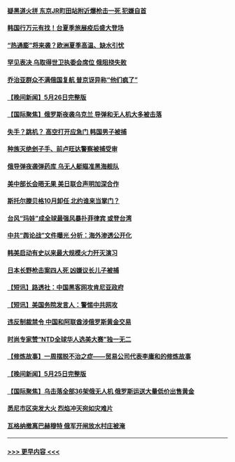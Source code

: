 #### [疑黑道火拼 东京JR町田站附近爆枪击一死 犯嫌自首](../pages/prog202/a103720923.md?t=05271543) 
#### [韩国行万元有找！台夏季旅展疫后盛大登场](../pages/prog202/a103720897.md?t=05271543) 
#### [“热通膨”将来袭？欧洲夏季高温、缺水引忧](../pages/prog202/a103720891.md?t=05271543) 
#### [罕见表决 乌取得世卫执委会席位 俄阻挠失败](../pages/prog202/a103720888.md?t=05271543) 
#### [乔治亚群众不满俄国复航 普京讶异称“他们疯了”](../pages/prog202/a103720862.md?t=05271543) 
#### [【晚间新闻】5月26日完整版](../pages/prog202/a103720741.md?t=05271543) 
#### [【国际聚焦】俄罗斯夜袭乌克兰 导弹和无人机大多被击落](../pages/prog202/a103720747.md?t=05271543) 
#### [失手？跳机？ 高空打开应急门 韩国男子被捕](../pages/prog202/a103720653.md?t=05271543) 
#### [种族灭绝刽子手、前卢旺达警察被捕受审](../pages/prog202/a103720652.md?t=05271543) 
#### [俄导弹夜袭弹药库 乌无人艇瞄准黑海舰队](../pages/prog202/a103720651.md?t=05271543) 
#### [美中部长会晤无果 美日联合声明加深合作](../pages/prog202/a103720657.md?t=05271543) 
#### [斯托尔滕贝格10月卸任 北约谁来当掌门？](../pages/prog202/a103720650.md?t=05271543) 
#### [台风“玛娃”成全球最强风暴扑菲律宾 或登台湾](../pages/prog202/a103720606.md?t=05271543) 
#### [中共“舆论战”文件曝光 分析：海外渗透公开化](../pages/prog202/a103720469.md?t=05271543) 
#### [韩美启动有史以来最大规模火力歼灭演习](../pages/prog202/a103720470.md?t=05271543) 
#### [日本长野枪击案四人死 凶嫌议长儿子被捕](../pages/prog202/a103720472.md?t=05271543) 
#### [【短讯】路透社：中国黑客网攻肯尼亚政府](../pages/prog202/a103720466.md?t=05271543) 
#### [【短讯】美国务院发言人：警惕中共网攻](../pages/prog202/a103720465.md?t=05271543) 
#### [违反制裁禁令 中国和阿联酋涉俄罗斯黄金交易](../pages/prog202/a103720394.md?t=05271543) 
#### [时尚专家赞“NTD全球华人选美大赛”独一无二](../pages/prog202/a103719966.md?t=05271543) 
#### [【修炼故事】一周摆脱不治之症——贸易公司代表李庸和的修炼故事](../pages/prog202/a103720310.md?t=05271543) 
#### [【晚间新闻】5月25日完整版](../pages/prog202/a103720134.md?t=05271543) 
#### [【国际聚焦】乌击落全部36架俄无人机 俄罗斯运送大量低价出售黄金](../pages/prog202/a103720145.md?t=05271543) 
#### [悉尼市区突发大火 烈焰冲天宛如灾难片](../pages/prog202/a103720032.md?t=05271543) 
#### [瓦格纳撤离巴赫穆特 俄军开闸放水村庄被淹](../pages/prog202/a103720030.md?t=05271543) 

----
#### [ >>> 更早内容 <<< ](../indexes/prog202-earlier.md)
